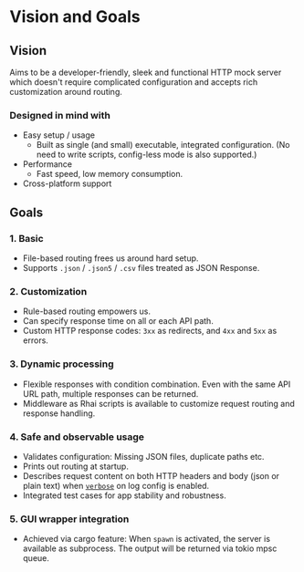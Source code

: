 # Vision and Goals

## Vision

Aims to be a developer-friendly, sleek and functional HTTP mock server which doesn't require complicated configuration and accepts rich customization around routing.

### Designed in mind with

- Easy setup / usage
    - Built as single (and small) executable, integrated configuration. (No need to write scripts, config-less mode is also supported.)
- Performance
    - Fast speed, low memory consumption.
- Cross-platform support

## Goals

### 1. Basic

- File-based routing frees us around hard setup.
- Supports `.json` / `.json5` / `.csv` files treated as JSON Response.

### 2. Customization

- Rule-based routing empowers us.
- Can specify response time on all or each API path.
- Custom HTTP response codes: `3xx` as redirects, and `4xx` and `5xx` as errors.

### 3. Dynamic processing

- Flexible responses with condition combination. Even with the same API URL path, multiple responses can be returned.
- Middleware as Rhai scripts is available to customize request routing and response handling.

### 4. Safe and observable usage

- Validates configuration: Missing JSON files, duplicate paths etc.
- Prints out routing at startup.
- Describes request content on both HTTP headers and body (json or plain text) when [`verbose`](docs/CONFIGURE.md#generalverbose) on log config is enabled.
- Integrated test cases for app stability and robustness.

### 5. GUI wrapper integration

- Achieved via cargo feature: When `spawn` is activated, the server is available as subprocess. The output will be returned via tokio mpsc queue.

